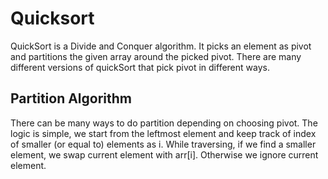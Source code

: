 # Quicksort

QuickSort is a Divide and Conquer algorithm. It picks an element as pivot and partitions the given array around the picked pivot. There are many different versions of quickSort that pick pivot in different ways.

## Partition Algorithm

There can be many ways to do partition depending on choosing pivot. The logic is simple, we start from the leftmost element and keep track of index of smaller (or equal to) elements as i. While traversing, if we find a smaller element, we swap current element with arr[i]. Otherwise we ignore current element.
